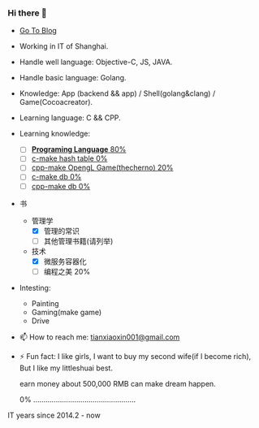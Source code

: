 ### Hi there 👋

+ [Go To Blog](https://shaohung001.github.io)
+ Working in IT of Shanghai.
+ Handle well language: Objective-C, JS, JAVA.
+ Handle basic language: Golang.
+ Knowledge: App (backend && app) / Shell(golang&clang) / Game(Cocoacreator).
+ Learning language: C && CPP.
+ Learning knowledge: 
  - [ ] [**Programing Language** 80%](http://www.buildyourownlisp.com/)
  - [ ] [c-make hash table 0%](https://github.com/jamesroutley/write-a-hash-table)
  - [ ] [cpp-make OpengL Game(thecherno) 20%](https://www.bilibili.com/medialist/play/watchlater/BV1MJ411u7Bc)
  - [ ] [c-make db 0%](https://cstack.github.io/db_tutorial/)
  - [ ] [cpp-make db 0%](http://codecapsule.com/2012/11/07/ikvs-implementing-a-key-value-store-table-of-contents/)

+ 书
  + 管理学
    - [x] 管理的常识
    - [ ] 其他管理书籍(请列举)
  + 技术
    - [x] 微服务容器化
    - [ ] 编程之美 20%

+ Intesting:
  + Painting
  + Gaming(make game)
  + Drive

+ 📫 How to reach me: tianxiaoxin001@gmail.com

+ ⚡ Fun fact: I like girls, I want to buy my second wife(if I become rich), But I like my littleshuai best.

  earn money about 500,000 RMB can make dream happen.
  
  0% ..................................................

IT years since 2014.2 - now
